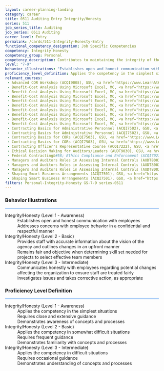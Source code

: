 ```yaml
---
layout: career-planning-landing
category: career
title: 0511 Auditing Entry Integrity/Honesty
series: 511
job_series_title: Auditing
job_series: 0511 Auditing
career_level: Entry
permalink: /cards/511-Integrity-Honesty-Entry
functional_competency_designation: Job Specific Competencies
competency: Integrity Honesty
competency_group: Personal
competency_description: Contributes to maintaining the integrity of the organization; displays high standards of ethical conduct and understands the impact of violating these standards on an organization, self, and others; is trustworthy
level: "7-9"
behavior_illustrations: "Establishes open and honest communication with employees ? Addresses concerns with employee behavior in a confidential and respectful manner ? Provides staff with accurate information about the vision of the agency and outlines changes in an upfront manner ? Remains fair and objective when determining skill set needed for projects to select effective team members ? Communicates honestly with employees regarding potential changes affecting the organization to ensure staff are treated fairly ? Investigates issues and takes corrective action, as appropriate"
proficiency_level_definition: Applies the competency in the simplest situations ? Requires close and extensive guidance ? Demonstrates awareness of concepts and processes ? Applies the competency in somewhat difficult situations ? Requires frequent guidance ? Demonstrates familiarity with concepts and processes  ? Applies the competency in difficult situations ? Requires occasional guidance ? Demonstrates understanding of concepts and processes
relevant_courses: 
 - Advanced COR Workshop (ACQI9008), GSU, <a href="https://www.LearnAtGSUSA.com/ACQI9010">https://www.LearnAtGSUSA.com/ACQI9010</a>
 - Benefit-Cost Analysis Using Microsoft Excel, MC, <a href="https://www.managementconcepts.com/course/id/5405?utm_source=CFOportal&utm_medium=listing&utm_campaign=CFOTTEP&utm_id=23FM">https://www.managementconcepts.com/course/id/5405?utm_source=CFOportal&utm_medium=listing&utm_campaign=CFOTTEP&utm_id=23FM</a>
 - Benefit-Cost Analysis Using Microsoft Excel, MC, <a href="https://www.managementconcepts.com/course/id/5405?utm_source=CFOportal&utm_medium=listing&utm_campaign=CFOTTEP&utm_id=23FM">https://www.managementconcepts.com/course/id/5405?utm_source=CFOportal&utm_medium=listing&utm_campaign=CFOTTEP&utm_id=23FM</a>
 - Benefit-Cost Analysis Using Microsoft Excel, MC, <a href="https://www.managementconcepts.com/course/id/5405?utm_source=CFOportal&utm_medium=listing&utm_campaign=CFOTTEP&utm_id=23FM">https://www.managementconcepts.com/course/id/5405?utm_source=CFOportal&utm_medium=listing&utm_campaign=CFOTTEP&utm_id=23FM</a>
 - Benefit-Cost Analysis Using Microsoft Excel, MC, <a href="https://www.managementconcepts.com/course/id/5405?utm_source=CFOportal&utm_medium=listing&utm_campaign=CFOTTEP&utm_id=23FM">https://www.managementconcepts.com/course/id/5405?utm_source=CFOportal&utm_medium=listing&utm_campaign=CFOTTEP&utm_id=23FM</a>
 - Benefit-Cost Analysis Using Microsoft Excel, MC, <a href="https://www.managementconcepts.com/course/id/5405?utm_source=CFOportal&utm_medium=listing&utm_campaign=CFOTTEP&utm_id=23FM">https://www.managementconcepts.com/course/id/5405?utm_source=CFOportal&utm_medium=listing&utm_campaign=CFOTTEP&utm_id=23FM</a>
 - Benefit-Cost Analysis Using Microsoft Excel, MC, <a href="https://www.managementconcepts.com/course/id/5405?utm_source=CFOportal&utm_medium=listing&utm_campaign=CFOTTEP&utm_id=23FM">https://www.managementconcepts.com/course/id/5405?utm_source=CFOportal&utm_medium=listing&utm_campaign=CFOTTEP&utm_id=23FM</a>
 - Benefit-Cost Analysis Using Microsoft Excel, MC, <a href="https://www.managementconcepts.com/course/id/5405?utm_source=CFOportal&utm_medium=listing&utm_campaign=CFOTTEP&utm_id=23FM">https://www.managementconcepts.com/course/id/5405?utm_source=CFOportal&utm_medium=listing&utm_campaign=CFOTTEP&utm_id=23FM</a>
 - Benefit-Cost Analysis Using Microsoft Excel, MC, <a href="https://www.managementconcepts.com/course/id/5405?utm_source=CFOportal&utm_medium=listing&utm_campaign=CFOTTEP&utm_id=23FM">https://www.managementconcepts.com/course/id/5405?utm_source=CFOportal&utm_medium=listing&utm_campaign=CFOTTEP&utm_id=23FM</a>
 - Benefit-Cost Analysis Using Microsoft Excel, MC, <a href="https://www.managementconcepts.com/course/id/5405?utm_source=CFOportal&utm_medium=listing&utm_campaign=CFOTTEP&utm_id=23FM">https://www.managementconcepts.com/course/id/5405?utm_source=CFOportal&utm_medium=listing&utm_campaign=CFOTTEP&utm_id=23FM</a>
 - Contracting Basics for Administrative Personnel (ACQI7502), GSU, <a href="https://www.LearnAtGSUSA.com/ACQI7504">https://www.LearnAtGSUSA.com/ACQI7504</a>
 - Contracting Basics for Administrative Personnel (ACQI7502), GSU, <a href="https://www.LearnAtGSUSA.com/ACQI7508">https://www.LearnAtGSUSA.com/ACQI7508</a>
 - Contracting Basics for CORs (ACQI7503), GSU, <a href="https://www.LearnAtGSUSA.com/ACQI7505">https://www.LearnAtGSUSA.com/ACQI7505</a>
 - Contracting Basics for CORs (ACQI7503), GSU, <a href="https://www.LearnAtGSUSA.com/ACQI7509">https://www.LearnAtGSUSA.com/ACQI7509</a>
 - Contracting Officer's Representative Course (ACQI7222), GSU, <a href="https://www.LearnAtGSUSA.com/ACQI7224">https://www.LearnAtGSUSA.com/ACQI7224</a>
 - Ethical Decision Making for Auditors/Leaders (AUDT9030), GSU, <a href="https://www.LearnAtGSUSA.com/AUDT9032">https://www.LearnAtGSUSA.com/AUDT9032</a>
 - Federal Contracting&#58; Ethics Compliance and Enforcement (ACQI7023), GSU, <a href="https://www.LearnAtGSUSA.com/ACQI7025">https://www.LearnAtGSUSA.com/ACQI7025</a>
 - Managers and Auditors Roles in Assessing Internal Controls (AUDT8003), GSU, <a href="https://www.LearnAtGSUSA.com/AUDT8005">https://www.LearnAtGSUSA.com/AUDT8005</a>
 - Managers and Auditors Roles in Assessing Internal Controls (AUDT8003), GSU, <a href="https://www.LearnAtGSUSA.com/AUDT8009">https://www.LearnAtGSUSA.com/AUDT8009</a>
 - Managers and Auditors Roles in Assessing Internal Controls (AUDT8003), GSU, <a href="https://www.LearnAtGSUSA.com/AUDT8013">https://www.LearnAtGSUSA.com/AUDT8013</a>
 - Shaping Smart Business Arrangements (ACQI7501), GSU, <a href="https://www.LearnAtGSUSA.com/ACQI7503">https://www.LearnAtGSUSA.com/ACQI7503</a>
 - Shaping Smart Business Arrangements (ACQI7501), GSU, <a href="https://www.LearnAtGSUSA.com/ACQI7507">https://www.LearnAtGSUSA.com/ACQI7507</a>
filters: Personal-Integrity-Honesty GS-7-9 series-0511
---
```


<div class="desktop:grid-col-6 margin-y-3">
  <div class="border-top-2 bg-white padding-3 shadow-5 height-full members-hover border-1px button-border border-top-blue radius-lg card-text-color">
    <h3>Behavior Illustrations</h3>
    <hr style="background-color: #2680EB !important;"/>
    <dl class="text-base card-content-color"><dt>Integrity/Honesty (Level 1 - Awareness)</dt><dd>Establishes open and honest communication with employees </dd><dd> Addresses concerns with employee behavior in a confidential and respectful manner</dd><dt>Integrity/Honesty (Level 2 - Basic)</dt><dd>Provides staff with accurate information about the vision of the agency and outlines changes in an upfront manner </dd><dd> Remains fair and objective when determining skill set needed for projects to select effective team members</dd><dt>Integrity/Honesty (Level 3 - Intermediate)</dt><dd>Communicates honestly with employees regarding potential changes affecting the organization to ensure staff are treated fairly </dd><dd> Investigates issues and takes corrective action, as appropriate</dd></dl>
  </div>
</div>
<div class="desktop:grid-col-6 margin-y-3">
  <div class="border-top-2 bg-white padding-3 shadow-5 height-full members-hover border-1px button-border border-top-blue radius-lg card-text-color">
    <h3>Proficiency Level Definition</h3>
     <hr style="background-color: #2680EB !important;"/>
    <dl class="text-base card-content-color"><dt>Integrity/Honesty (Level 1 - Awareness)</dt><dd>Applies the competency in the simplest situations </dd><dd> Requires close and extensive guidance </dd><dd> Demonstrates awareness of concepts and processes</dd><dt>Integrity/Honesty (Level 2 - Basic)</dt><dd>Applies the competency in somewhat difficult situations </dd><dd> Requires frequent guidance </dd><dd> Demonstrates familiarity with concepts and processes </dd><dt>Integrity/Honesty (Level 3 - Intermediate)</dt><dd>Applies the competency in difficult situations </dd><dd> Requires occasional guidance </dd><dd> Demonstrates understanding of concepts and processes</dd></dl>
  </div>
</div>
